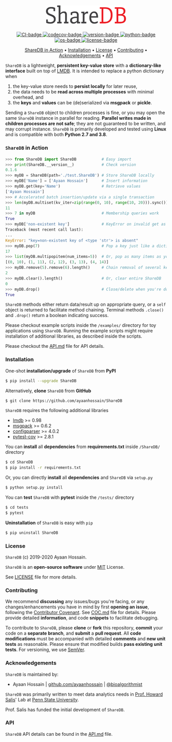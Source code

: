 ﻿<h1 align="center">
	<a href="https://github.com/ayaanhossain/ShareDB/">
		<img src="./logo/logo.svg"  alt="ShareDB" width="250"/>
    </a>
</h1>

<p align="center">
	<a href="https://github.com/ayaanhossain/ShareDB/actions">
	    <img src="https://github.com/ayaanhossain/ShareDB/workflows/build/badge.svg"
	     alt="CI-badge">
    </a>
	<a href="https://codecov.io/gh/ayaanhossain/ShareDB">
		<img src="https://codecov.io/gh/ayaanhossain/ShareDB/branch/master/graph/badge.svg?token=syTKRG9H8O"
		 alt="codecov-badge">
    </a>
	<a href="https://img.shields.io/badge/version-0.1.6-blue">
		<img src="https://img.shields.io/badge/version-0.1.6-blue"
		 alt="version-badge">
	</a>
	<a href="https://img.shields.io/badge/python-2.7%20%7C%203.8-blue">
	    <img src="https://img.shields.io/badge/python-2.7%20%7C%203.8-blue"
	     alt="python-badge">
    </a>
    <a href="https://img.shields.io/badge/os-Linux-9cf">
	    <img src="https://img.shields.io/badge/os-Linux-9cf"
	     alt="os-badge">
    </a>
	<a href="./LICENSE">
	    <img src="https://img.shields.io/badge/license-MIT-yellow"
	     alt="license-badge">
    </a>
</p>

<p align="center">
  <a href="#sharedb-in-action">ShareDB in Action</a> •
  <a href="#installation">Installation</a> •
  <a href="#license">License</a> •
  <a href="#contributing">Contributing</a> •
  <a href="#acknowledgements">Acknowledgements</a> •
  <a href="./docs/API.md">API</a>
</p>

`ShareDB` is a lightweight, **persistent key-value store** with a **dictionary-like interface** built on top of [LMDB](https://symas.com/lmdb/). It is intended to replace a python dictionary when

 1. the key-value store needs to **persist locally** for later reuse,
 2. the data needs to be **read across multiple processes** with minimal overhead, and 
 3. the **keys** and **values** can be (de)serialized via **msgpack** or **pickle**.

Sending a `ShareDB` object to children processes is fine, or you may open the same `ShareDB` instance in parallel for reading. **Parallel writes made in children processes are not safe**; they are not guaranteed to be written, and may corrupt instance. `ShareDB` is primarily developed and tested using **Linux** and is compatible with both **Python 2.7 and 3.8**.

### `ShareDB` in Action
```python
>>> from ShareDB import ShareDB           # Easy import
>>> print(ShareDB.__version__)            # Check version
0.1.6
>>> myDB = ShareDB(path='./test.ShareDB') # Store ShareDB locally
>>> myDB['Name'] = ['Ayaan Hossain']      # Insert information
>>> myDB.get(key='Name')                  # Retrieve values
['Ayaan Hossain']
>>> # Accelerated batch insertion/update via a single transaction
>>> len(myDB.multiset(kv_iter=zip(range(0, 10), range(10, 20))).sync())
11
>>> 7 in myDB                             # Membership queries work
True
>>> myDB['non-existent key']              # KeyError on invalid get as expected
Traceback (most recent call last):
...
KeyError: "key=non-existent key of <type 'str'> is absent"
>>> myDB.pop(7)                           # Pop a key just like a dictionary
17
>>> list(myDB.multipopitem(num_items=5))  # Or, pop as many items as you need
[(0, 10), (1, 11), (2, 12), (3, 13), (4, 14)]
>>> myDB.remove(5).remove(6).length()     # Chain removal of several keys
2
>>> myDB.clear().length()                 # Or, clear entire ShareDB
0
>>> myDB.drop()                           # Close/delete when you're done
True
```
`ShareDB` methods either return data/result up on appropriate query, or a `self` object is returned to facilitate method chaining. Terminal methods `.close()` and `.drop()` return a boolean indicating success.

Please checkout example scripts inside the `/examples/` directory for toy applications using `ShareDB`. Running the example scripts might require installation of additional libraries, as described inside the scripts.

Please checkout the [API.md](./docs/API.md) file for API details.

### Installation
One-shot **installation/upgrade** of `ShareDB` from **PyPI**
```bash
$ pip install --upgrade ShareDB
```
Alternatively, **clone** `ShareDB` from **GitHub**
```bash
$ git clone https://github.com/ayaanhossain/ShareDB
```
`ShareDB` requires the following additional libraries
- [lmdb](https://pypi.org/project/lmdb/) >= 0.98
- [msgpack](https://pypi.org/project/msgpack/) >= 0.6.2
- [configparser](https://pypi.org/project/configparser/) >= 4.0.2
- [pytest-cov](https://pypi.org/project/pytest-cov/) >= 2.8.1

You can **install** all **dependencies** from **requirements.txt** inside `/ShareDB/` directory
```bash
$ cd ShareDB
$ pip install -r requirements.txt
```
Or, you can directly **install** all **dependencies** and `ShareDB` via `setup.py`
```bash
$ python setup.py install
```
You can **test** `ShareDB` with **pytest** inside the `/tests/` directory
```bash
$ cd tests
$ pytest
```
**Uninstallation** of `ShareDB` is easy with `pip`
```bash
$ pip uninstall ShareDB
```

### License
`ShareDB` (c) 2019-2020 Ayaan Hossain.

`ShareDB` is an **open-source software** under [MIT](https://opensource.org/licenses/MIT) License.

See [LICENSE](./LICENSE) file for more details.

### Contributing
We recommend **discussing** any issues/bugs you're facing, or any changes/enhancements you have in mind by first **opening an issue**, following the [Contributor Covenant](https://www.contributor-covenant.org/version/2/0/code_of_conduct). See [COC.md](./docs/COC.md) file for details. Please provide detailed **information**, and code **snippets** to facilitate debugging.

To contribute to `ShareDB`, please **clone** or **fork** this repository, **commit** your code on a **separate branch**, and **submit** a **pull request**. All **code modifications** must be accompanied with detailed **comments** and **new unit tests** as reasonable. Please ensure that modified builds **pass existing unit tests**.  For versioning, we use [SemVer](https://semver.org/).

### Acknowledgements
`ShareDB` is maintained by:

 - Ayaan Hossain | [github.com/ayaanhossain](https://github.com/ayaanhossain) | [@bioalgorithmist](https://twitter.com/bioalgorithmist)

`ShareDB` was primarily written to meet data analytics needs in [Prof. Howard Salis](https://twitter.com/hsalis)' Lab at [Penn State University](https://salislab.net/).

Prof. Salis has funded the initial development of `ShareDB`.

### API
`ShareDB` API details can be found in the [API.md](./docs/API.md) file.
